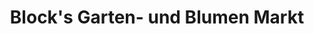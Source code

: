 ---
title: "Block's Garten- und Blumen Markt"
url: /rostock/blocks-garten-und-blumen-markt/
shop: Garten-Center
---